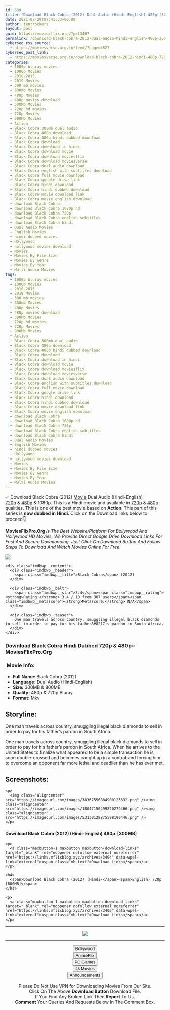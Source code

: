 ```yaml
---
id: 639
title: 'Download Black Cobra (2012) Dual Audio (Hindi-English) 480p [300MB] || 720p [800MB]'
date: 2021-08-29T07:41:33+00:00
author: tentrockers
layout: post
guid: https://moviezflix.org/?p=13407
permalink: /download-black-cobra-2012-dual-audio-hindi-english-480p-300mb-720p-800mb/
cyberseo_rss_source:
  - https://moviesverse.org.in/feed/?paged=527
cyberseo_post_link:
  - https://moviesverse.org.in/download-black-cobra-2012-hindi-480p-720p/
categories:
  - 1080p bluray movies
  - 1080p Movies
  - 2010-2015
  - 2019 Movies
  - 300 mb movies
  - 300mb Movies
  - 480p Movies
  - 480p movies download
  - 500Mb Movies
  - 720p hd movies
  - 720p Movies
  - 900Mb Movies
  - Action
  - Black Cobra 300mb dual audio
  - Black Cobra 480p download
  - Black Cobra 480p hindi dubbed download
  - Black Cobra download
  - Black Cobra download in hindi
  - Black Cobra download movie
  - Black Cobra download moviesflix
  - Black Cobra download moviesverse
  - Black Cobra dual audio download
  - Black Cobra english with subtitles download
  - Black Cobra full movie download
  - Black Cobra google drive link
  - Black Cobra hindi download
  - Black Cobra hindi dubbed download
  - Black Cobra movie download link
  - Black Cobra movie english download
  - download Black Cobra
  - download Black Cobra 1080p hd
  - download Black Cobra 720p
  - download Black Cobra english subtitles
  - download Black Cobra hindi
  - Dual Audio Movies
  - English Movies
  - hindi dubbed movies
  - Hollywood
  - hollywood movies download
  - Movies
  - Movies By File Size
  - Movies By Genre
  - Movies By Year
  - Multi Audio Movies
tags:
  - 1080p bluray movies
  - 1080p Movies
  - 2010-2015
  - 2019 Movies
  - 300 mb movies
  - 300mb Movies
  - 480p Movies
  - 480p movies download
  - 500Mb Movies
  - 720p hd movies
  - 720p Movies
  - 900Mb Movies
  - Action
  - Black Cobra 300mb dual audio
  - Black Cobra 480p download
  - Black Cobra 480p hindi dubbed download
  - Black Cobra download
  - Black Cobra download in hindi
  - Black Cobra download movie
  - Black Cobra download moviesflix
  - Black Cobra download moviesverse
  - Black Cobra dual audio download
  - Black Cobra english with subtitles download
  - Black Cobra full movie download
  - Black Cobra google drive link
  - Black Cobra hindi download
  - Black Cobra hindi dubbed download
  - Black Cobra movie download link
  - Black Cobra movie english download
  - download Black Cobra
  - download Black Cobra 1080p hd
  - download Black Cobra 720p
  - download Black Cobra english subtitles
  - download Black Cobra hindi
  - Dual Audio Movies
  - English Movies
  - hindi dubbed movies
  - Hollywood
  - hollywood movies download
  - Movies
  - Movies By File Size
  - Movies By Genre
  - Movies By Year
  - Multi Audio Movies
---
```

<div class="thecontent clearfix">
  <p>
    ✅ Download Black Cobra (2012) <a href="https://moviesverse.org.in/category/movies/" data-wpel-link="internal">Movie</a> Dual Audio (Hindi-English) <a href="https://moviesverse.org.in/720p-movies/" data-wpel-link="internal">720p</a>&nbsp;&&nbsp;<a href="https://moviesverse.org.in/480p-movies/" data-wpel-link="internal">480p</a> & 1080p. This is a Hindi movie and available in <a href="https://moviesverse.org.in/720p-movies/" data-wpel-link="internal">720p</a>&nbsp;&&nbsp;<a href="https://moviesverse.org.in/480p-movies/" data-wpel-link="internal">480p</a> qualities. This is one of the best movie based on <strong>Action</strong>. This part of this series is <strong>now dubbed in <span>Hindi.&nbsp;</span></strong><span>Click on the Download links below to proceed👇</span>
  </p>
  
  <p>
    <strong><span>MoviesFlixPro.Org&nbsp;</span></strong><em>is The Best Website/Platform For Bollywood And Hollywood HD Movies. We Provide Direct Google Drive Download Links For Fast And Secure Downloading. Just Click On Download Button And Follow Steps To&nbsp;Download And Watch Movies Online For Free.</em>
  </p>
  
  <div class="imdbwp imdbwp--movie dark">
    <div class="imdbwp__thumb">
      <a class="imdbwp__link" target="_blank" title="Black Cobra" href="https://www.imdb.com/title/tt1499948/" rel="nofollow external noopener noreferrer" data-wpel-link="external"><img class="imdbwp__img" src="https://m.media-amazon.com/images/M/MV5BMjI2OTEyNzg1OF5BMl5BanBnXkFtZTcwODU0MDk4OA@@._V1_SX300.jpg" /></a>
    </div>
    
    <div class="imdbwp__content">
      <div class="imdbwp__header">
        <span class="imdbwp__title">Black Cobra</span> (2012)
      </div>
      
      <div class="imdbwp__belt">
        <span class="imdbwp__star">3.4</span><span class="imdbwp__rating"><strong>Rating:</strong> 3.4 / 10 from 307 users</span><span class="imdbwp__metascore"><strong>Metascore:</strong> N/A</span>
      </div>
      
      <div class="imdbwp__teaser">
        One man travels across country, smuggling illegal black diamonds to sell in order to pay for his father&#8217;s pardon in South Africa.
      </div>
    </div>
  </div>
  
  <h3>
    <span>Download Black Cobra Hindi Dubbed 720p & 480p~ MoviesFlixPro.Org</span>
  </h3>
  
  <h3>
    <span>&nbsp;Movie Info:&nbsp;</span>
  </h3>
  
  <ul>
    <li>
      <strong>Full Name: </strong>Black Cobra (2012)
    </li>
    <li>
      <strong>Language:</strong> Dual Audio (Hindi-English)
    </li>
    <li>
      <strong>Size:</strong> 300MB & 800MB
    </li>
    <li>
      <strong>Quality:</strong> 480p & 720p Bluray
    </li>
    <li>
      <strong>Format:</strong>&nbsp;Mkv
    </li>
  </ul>
  
  <h2>
    <span>Storyline:</span>
  </h2>
  
  <p>
    One man travels across country, smuggling illegal black diamonds to sell in order to pay for his father’s pardon in South Africa.
  </p>
  
  <div>
    One man travels across country, smuggling illegal black diamonds to sell in order to pay for his father’s pardon in South Africa. When he arrives to the United States to finalize what appeared to be a simple transaction he is soon double-crossed and becomes caught up in a contraband forcing him to overcome an opponent far more lethal and deadlier than he has ever met.
  </div>
  
  <div class="summary_text">
    <h2>
      <span>Screenshots:</span>
    </h2>
    
    <p>
      <img class="aligncenter" src="https://imagecurl.com/images/38367556884900123332.png" /><img class="aligncenter" src="https://imagecurl.com/images/18047150499820279466.png" /><img class="aligncenter" src="https://imagecurl.com/images/53130128875598190446.png" />
    </p>
  </div>
  
  <div class="inline canwrap">
    <h4>
      <span>Download Black Cobra (2012) (Hindi-English) </span><span>480p&nbsp; [300MB]</span>
    </h4>
    
    <p>
      <a class="maxbutton-1 maxbutton maxbutton-download-links" target="_blank" rel="noopener nofollow external noreferrer" href="https://links.mflixblog.xyz/archives/3404" data-wpel-link="external"><span class="mb-text">Download Links</span></a>
    </p>
    
    <h4>
      <span>Download Black Cobra (2012) (Hindi-</span><span>English) 720p [800MB]</span>
    </h4>
    
    <p>
      <a class="maxbutton-1 maxbutton maxbutton-download-links" target="_blank" rel="noopener nofollow external noreferrer" href="https://links.mflixblog.xyz/archives/3405" data-wpel-link="external"><span class="mb-text">Download Links</span></a>
    </p>
  </div>
</div>

<center>
  </p> 
  
  <hr />
  
  <p>
    <a href="http://gdrivepro.xyz/join.php" data-wpel-link="external" target="_blank" rel="nofollow external noopener noreferrer"><img src="https://i.imgur.com/FhMdWdW.png" /></a>
  </p>
  
  <hr />
  
  <p>
    <a href="https://dogemovies.xyz" target="_blank" data-wpel-link="external" rel="nofollow external noopener noreferrer"><button class="button button5">Bollywood</button></a><br /> <a href="https://animeflix.in" target="_blank" data-wpel-link="external" rel="nofollow external noopener noreferrer"><button class="button button5">AnimeFlix</button></a><br /> <a href="https://gamesflix.net/" target="_blank" data-wpel-link="external" rel="nofollow external noopener noreferrer"><button class="button button5">PC Games</button></a><br /> <a href="https://uhdmovies.in" target="_blank" data-wpel-link="external" rel="nofollow external noopener noreferrer"><button class="button button5">4k Movies</button></a><br /> <a href="https://moviesverse.org.in/announcements/" target="_blank" data-wpel-link="internal" rel="noopener"><button class="button button5">Announcements</button></a>
  </p>
  
  <div class="alert alert-danger">
    Please Do Not Use VPN for Downloading Movies From Our Site.
  </div>
  
  <div class="alert alert-success">
    Click On The Above <strong>Download Button</strong> Download File.
  </div>
  
  <div class="alert alert-warning">
    If You Find Any Broken Link Then <strong>Report</strong> To Us.
  </div>
  
  <div class="alert alert-info">
    <strong>Comment</strong> Your Queries And Requests Below In The Comment Box.
  </div>
  
  <p>
    </center>
  </p>
